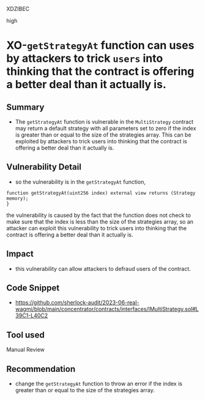 XDZIBEC

high

# XO-`getStrategyAt` function can uses by attackers to trick `users` into thinking that the contract is offering a better deal than it actually is.

## Summary
- The `getStrategyAt` function is vulnerable in the `MultiStrategy` contract may return a default strategy with all parameters set to zero if the index is greater than or equal to the size of the strategies array. This can be exploited by attackers to trick users into thinking that the contract is offering a better deal than it actually is.
## Vulnerability Detail
- so the vulnerability is in the `getStrategyAt` function,
```solidity
function getStrategyAt(uint256 index) external view returns (Strategy memory);
}
```
the vulnerability is  caused by the fact that the function does not check to make sure that the index is less than the size of the strategies array, so an attacker can exploit this vulnerability  to trick users into thinking that the contract is offering a better deal than it actually is.
## Impact
- this vulnerability can allow attackers to defraud users of the contract.
## Code Snippet
- https://github.com/sherlock-audit/2023-06-real-wagmi/blob/main/concentrator/contracts/interfaces/IMultiStrategy.sol#L39C1-L40C2
## Tool used

Manual Review

## Recommendation
- change the `getStrategyAt` function to throw an error if the index is greater than or equal to the size of the strategies array.